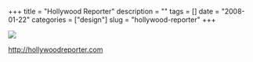 +++
title = "Hollywood Reporter"
description = ""
tags = []
date = "2008-01-22"
categories = ["design"]
slug = "hollywood-reporter"
+++


 

  <div id="screens-thumbs" class="clearfix">
    <div class="txt-center" id="design-submission"><a href="http://hollywoodreporter.com/"><img id='bluga-thumbnail-1107' class='bluga-thumbnail large' src='//konigi.com/media/bluga/
wt47f2820a69411_0.jpg'/></a></div>  
  </div>   
<p><a href="http://hollywoodreporter.com/">http://hollywoodreporter.com</a></p>




